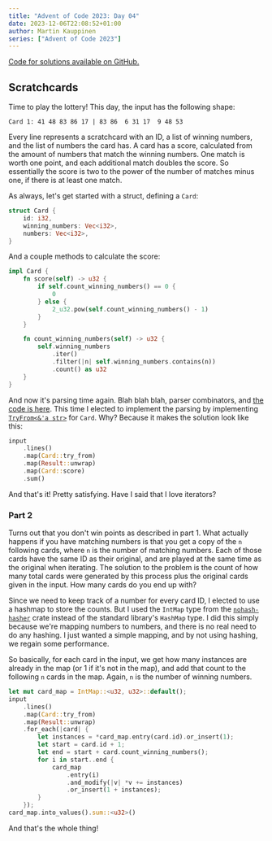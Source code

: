```yaml
---
title: "Advent of Code 2023: Day 04"
date: 2023-12-06T22:08:52+01:00
author: Martin Kauppinen
series: ["Advent of Code 2023"]
---
```


[Code for solutions available on GitHub.](https://github.com/martinkauppinen/aoc-2023/)

## Scratchcards
Time to play the lottery! This day, the input has the following shape:
```
Card 1: 41 48 83 86 17 | 83 86  6 31 17  9 48 53
```
Every line represents a scratchcard with an ID, a list of winning numbers, and
the list of numbers the card has. A card has a score, calculated from the amount
of numbers that match the winning numbers. One match is worth one point, and
each additional match doubles the score. So essentially the score is two to the
power of the number of matches minus one, if there is at least one match.

As always, let's get started with a struct, defining a `Card`:

```rust
struct Card {
    id: i32,
    winning_numbers: Vec<i32>,
    numbers: Vec<i32>,
}
```

And a couple methods to calculate the score:
```rust
impl Card {
    fn score(self) -> u32 {
        if self.count_winning_numbers() == 0 {
            0
        } else {
            2_u32.pow(self.count_winning_numbers() - 1)
        }
    }

    fn count_winning_numbers(self) -> u32 {
        self.winning_numbers
            .iter()
            .filter(|n| self.winning_numbers.contains(n))
            .count() as u32
    }
}
```

And now it's parsing time again. Blah blah blah, parser combinators, and [the code is here](https://github.com/martinkauppinen/aoc-2023/commit/290050716a34639126672dbb5c59672c9aec4c88#diff-9c5c0b81649e35f050e3b9382ff439b6040f020990276592258d45a069c685e7R38-R59).
This time I elected to implement the parsing by implementing [`TryFrom<&'a str>`](https://doc.rust-lang.org/std/convert/trait.TryFrom.html) for `Card`. Why? Because it makes the solution look like this:
```rust
input
    .lines()
    .map(Card::try_from)
    .map(Result::unwrap)
    .map(Card::score)
    .sum()
```

And that's it! Pretty satisfying. Have I said that I love iterators?

### Part 2
Turns out that you don't win points as described in part 1. What actually
happens if you have matching numbers is that you get a copy of the `n` following
cards, where `n` is the number of matching numbers. Each of those cards have the
same ID as their original, and are played at the same time as the original when
iterating. The solution to the problem is the count of how many total cards were
generated by this process plus the original cards given in the input. How many
cards do you end up with?

Since we need to keep track of a number for every card ID, I elected to use a
hashmap to store the counts. But I used the `IntMap` type from the
[`nohash-hasher`](https://crates.io/crates/nohash-hasher) crate instead of the
standard library's `HashMap` type. I did this simply because we're mapping
numbers to numbers, and there is no real need to do any hashing. I just wanted a
simple mapping, and by not using hashing, we regain some performance.

So basically, for each card in the input, we get how many instances are already
in the map (or 1 if it's not in the map), and add that count to the following
`n` cards in the map. Again, `n` is the number of winning numbers.

```rust
let mut card_map = IntMap::<u32, u32>::default();
input
    .lines()
    .map(Card::try_from)
    .map(Result::unwrap)
    .for_each(|card| {
        let instances = *card_map.entry(card.id).or_insert(1);
        let start = card.id + 1;
        let end = start + card.count_winning_numbers();
        for i in start..end {
            card_map
                .entry(i)
                .and_modify(|v| *v += instances)
                .or_insert(1 + instances);
        }
    });
card_map.into_values().sum::<u32>()
```

And that's the whole thing!